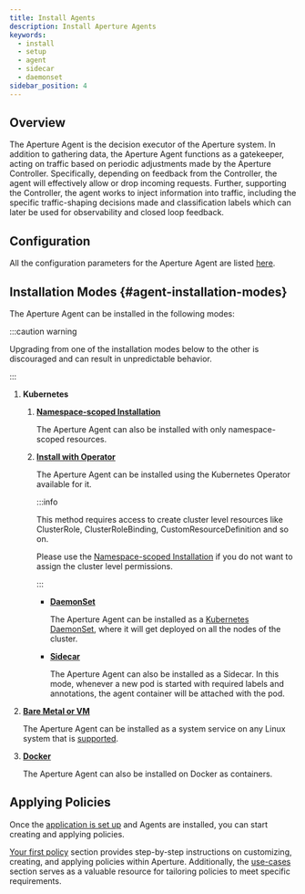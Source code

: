 ```yaml
---
title: Install Agents
description: Install Aperture Agents
keywords:
  - install
  - setup
  - agent
  - sidecar
  - daemonset
sidebar_position: 4
---
```


## Overview

The Aperture Agent is the decision executor of the Aperture system. In addition
to gathering data, the Aperture Agent functions as a gatekeeper, acting on
traffic based on periodic adjustments made by the Aperture Controller.
Specifically, depending on feedback from the Controller, the agent will
effectively allow or drop incoming requests. Further, supporting the Controller,
the agent works to inject information into traffic, including the specific
traffic-shaping decisions made and classification labels which can later be used
for observability and closed loop feedback.

## Configuration

All the configuration parameters for the Aperture Agent are listed
[here](/reference/configuration/agent.md).

## Installation Modes {#agent-installation-modes}

The Aperture Agent can be installed in the following modes:

:::caution warning

Upgrading from one of the installation modes below to the other is discouraged
and can result in unpredictable behavior.

:::

1. **Kubernetes**

   1. [**Namespace-scoped Installation**][namespace-scoped-installation]

      The Aperture Agent can also be installed with only namespace-scoped
      resources.

   2. [**Install with Operator**](kubernetes/operator/operator.md)

      The Aperture Agent can be installed using the Kubernetes Operator
      available for it.

      :::info

      This method requires access to create cluster level resources like
      ClusterRole, ClusterRoleBinding, CustomResourceDefinition and so on.

      Please use the [Namespace-scoped
      Installation][namespace-scoped-installation] if you do not want to assign
      the cluster level permissions.

      :::

      - [**DaemonSet**](kubernetes/operator/daemonset.md)

        The Aperture Agent can be installed as a
        [Kubernetes DaemonSet](https://kubernetes.io/docs/concepts/workloads/controllers/daemonset/),
        where it will get deployed on all the nodes of the cluster.

      - [**Sidecar**](kubernetes/operator/sidecar.md)

        The Aperture Agent can also be installed as a Sidecar. In this mode,
        whenever a new pod is started with required labels and annotations, the
        agent container will be attached with the pod.

2. [**Bare Metal or VM**](bare-metal.md)

   The Aperture Agent can be installed as a system service on any Linux system
   that is [supported](../supported-platforms.md).

3. [**Docker**](docker.md)

   The Aperture Agent can also be installed on Docker as containers.

## Applying Policies

Once the
[application is set up](/get-started/set-up-application/set-up-application.md)
and Agents are installed, you can start creating and applying policies.

[Your first policy](/get-started/policies/policies.md) section provides
step-by-step instructions on customizing, creating, and applying policies within
Aperture. Additionally, the [use-cases](/use-cases/use-cases.md) section serves
as a valuable resource for tailoring policies to meet specific requirements.

[namespace-scoped-installation]: kubernetes/namespace-scoped/namespace-scoped.md
